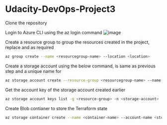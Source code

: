 # Udacity-DevOps-Project3

Clone the repository 

Login to Azure CLI using the az login command
![image](https://user-images.githubusercontent.com/24310615/123079323-bf119600-d413-11eb-820a-52de89befb85.png)

Create a resource group to group the resources created in the project, replace <resourcegroup-name> and <location> as required
```sh
az group create --name <resourcegroup-name> --location <location>
```
Create a storage account using the below command, <resourcegroup-name> is same as previous step and a unique name for <storage-account>
```sh
az storage account create --resource-group <resourcegroup-name> --name <storage-account> --sku Standard_LRS
```
 Get the account key of the storage account created earlier
```sh
az storage account keys list -g <resource-group> -n <storage-account>
```
Create Blob contianer to store the Terraform state
```sh
az storage container create --name <container-name> --account-name <storage-account> --account-key <account-key>
```
